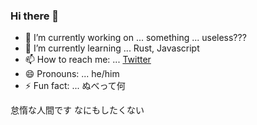 ### Hi there 👋

<!--
**mint-citrus/mint-citrus** is a ✨ _special_ ✨ repository because its `README.md` (this file) appears on your GitHub profile.
-->

- 🔭 I’m currently working on ... something ... useless???
- 🌱 I’m currently learning ... Rust, Javascript
- 📫 How to reach me: ... [Twitter](https://twitter.com/hakka_ha_mint)
- 😄 Pronouns: ... he/him
- ⚡ Fun fact: ... ぬべって何

怠惰な人間です
なにもしたくない

